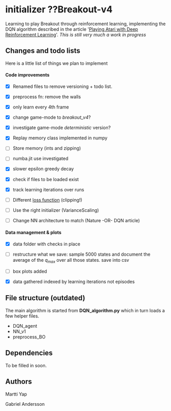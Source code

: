 # initializer ??Breakout-v4

Learning to play Breakout through reinforcement learning, implementing the DQN algorithm described in the article '[Playing Atari with Deep Reinforcement Learning](https://www.cs.toronto.edu/~vmnih/docs/dqn.pdf)'.  *This is still very much a work in progress*



## Changes and todo lists

Here is a little list of things we plan to implement

#### Code improvements

- [x] Renamed files to remove versioning + todo list.

- [x] preprocess fn: remove the walls

- [x] only learn every 4th frame

- [x] change game-mode to *breakout_v4*?

- [x] investigate game-mode  *deterministic* version?

- [x] Replay memory class implemented in numpy

- [ ] Store memory (ints and zipping)

- [ ] numba.jit use investigated

- [x] slower epsilon greedy decay

- [x] check if files to be loaded exist

- [x] track learning iterations over runs

- [ ] Different [loss function](https://towardsdatascience.com/tutorial-double-deep-q-learning-with-dueling-network-architectures-4c1b3fb7f756) (clipping!)

- [ ] Use the right initializer (VarianceScaling)

- [ ] Change NN architecture to match (Nature -OR- DQN article)

  



#### Data management & plots

- [x] data folder with checks in place

- [ ] restructure what we save: sample 5000 states and document the average of the $q_{max}$ over all those states. save into csv

- [ ] box plots added

- [x] data gathered indexed by learning iterations not episodes



## File structure (outdated)

The main algorithm is started from **DQN_algorithm.py** which in turn loads a few helper files.

* DQN_agent
* NN_v1
* preprocess_BO

## Dependencies

To be filled in soon.

## Authors

Martti Yap

Gabriel Andersson
